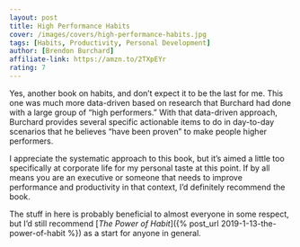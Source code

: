```yaml
---
layout: post
title: High Performance Habits
cover: /images/covers/high-performance-habits.jpg
tags: [Habits, Productivity, Personal Development]
author: [Brendon Burchard]
affiliate-link: https://amzn.to/2TXpEYr
rating: 7
---
```


Yes, another book on habits, and don’t expect it to be the last for me. This one was much more data-driven based on research that Burchard had done with a large group of “high performers.” With that data-driven approach, Burchard provides several specific actionable items to do in day-to-day scenarios that he believes “have been proven” to make people higher performers.

I appreciate the systematic approach to this book, but it’s aimed a little too specifically at corporate life for my personal taste at this point. If by all means you are an executive or someone that needs to improve performance and productivity in that context, I’d definitely recommend the book.

The stuff in here is probably beneficial to almost everyone in some respect, but I’d still recommend [_The Power of Habit_]({% post_url 2019-1-13-the-power-of-habit %}) as a start for anyone in general.